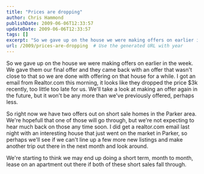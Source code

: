 ```yaml
---
title: "Prices are dropping"
author: Chris Hammond
publishDate: 2009-06-06T12:33:57
updateDate: 2009-06-06T12:33:57
tags: []
excerpt: "So we gave up on the house we were making offers on earlier in the week. We gave them our final offer and they came back with an offer that wasn't close to that so we are done with offering on that house for a while. I got an email from Realtor.com this morning, it looks like they dropped the price $3k recently, too little too late for us. We'll take a look at making an offer again in the future, but it won't be any more than we've previously offered, perhaps less. So right now we have two offers out on short sale homes in the Parker area. We're hopefull that one of those will go through, but we're not expecting to hear much back on those any time soon. I did get a realtor.com email last night with an interesting house that just went on the market in Parker, so perhaps we'll see if we can't line up a few more new listings and make another trip out there in the next month and look around. We're starting to think we may end up doing a short term, month to month, lease on an apartment out there if both of these short sales fall through."
url: /2009/prices-are-dropping  # Use the generated URL with year
---
```

<p>So we gave up on the house we were making offers on earlier in the week. We gave them our final offer and they came back with an offer that wasn't close to that so we are done with offering on that house for a while. I got an email from Realtor.com this morning, it looks like they dropped the price $3k recently, too little too late for us. We'll take a look at making an offer again in the future, but it won't be any more than we've previously offered, perhaps less.</p> <p>So right now we have two offers out on short sale homes in the Parker area. We're hopefull that one of those will go through, but we're not expecting to hear much back on those any time soon. I did get a realtor.com email last night with an interesting house that just went on the market in Parker, so perhaps we'll see if we can't line up a few more new listings and make another trip out there in the next month and look around.</p> <p>We're starting to think we may end up doing a short term, month to month, lease on an apartment out there if both of these short sales fall through.</p>
